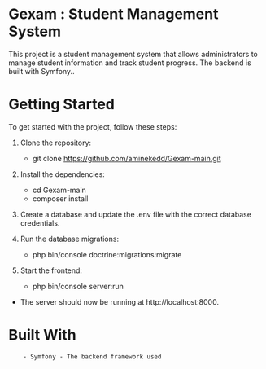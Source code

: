 # Gexam : Student Management System
This project is a student management system that allows administrators to manage student information and track student progress. The backend is built with Symfony..<br/>

# Getting Started
To get started with the project, follow these steps:<br/>

  1. Clone the repository:<br/>
        - git clone https://github.com/aminekedd/Gexam-main.git<br/>
  2. Install the dependencies:<br/>
        - cd Gexam-main<br/>
        - composer install<br/>
  3. Create a database and update the .env file with the correct database credentials.<br/>
  4. Run the database migrations:<br/>
        - php bin/console doctrine:migrations:migrate<br/>
        
  5. Start the frontend:<br/>
        - php bin/console server:run<br/>

- The server should now be running at http://localhost:8000.

# Built With
        - Symfony - The backend framework used
